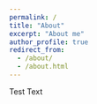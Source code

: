 ```yaml
---
permalink: /
title: "About"
excerpt: "About me"
author_profile: true
redirect_from: 
  - /about/
  - /about.html
---
```


Test Text 
